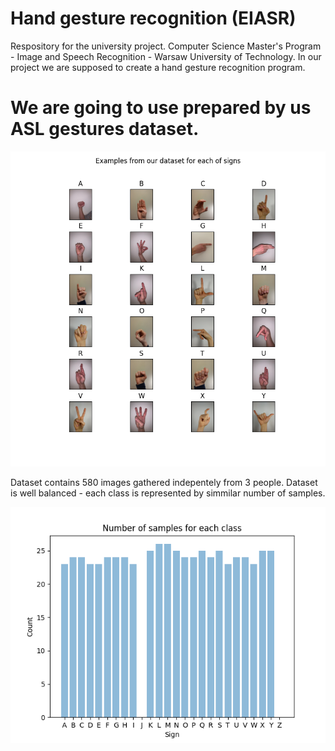 # Hand gesture recognition (EIASR)

Respository for the university project. 
Computer Science Master's Program - Image and Speech Recognition - Warsaw University of Technology. 
In our project we are supposed to create a hand gesture recognition program.

# We are going to use prepared by us ASL gestures dataset.
<p align="center">
<img src="https://github.com/tomek1911/Hand_gesture_recognition_EIASR/blob/main/Plots/datasetSample.png">
</p>

Dataset contains 580 images gathered indepentely from 3 people. Dataset is well balanced - each class is represented by simmilar number of samples.
<p align="center">
<img src="https://github.com/tomek1911/Hand_gesture_recognition_EIASR/blob/main/Plots/barPlotSignCount.png">
</p>

